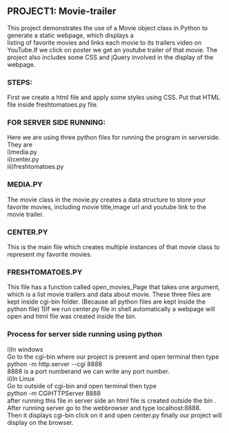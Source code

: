 ## PROJECT1: Movie-trailer
   This project demonstrates the use of a Movie object class in Python to generate a static webpage, which displays a      
listing  of favorite movies and links each movie to its trailers video on YouTube.If we click on poster we get an youtube      trailer of that movie. The project also includes some CSS and jQuery involved in the display of the webpage.
### STEPS:   
 First we create a html file and apply some styles using CSS. Put that HTML file inside freshtomatoes.py file.
### FOR SERVER SIDE RUNNING:  
Here we are using three python files for running the program in serverside.  
They are  
i)media.py  
ii)center.py  
iii)freshtomatoes.py

### MEDIA.PY
   The movie class in the movie.py creates a data structure to store your favorite movies, including movie title,image url and youtube link to the movie trailer.

### CENTER.PY
   This is the main file which creates multiple instances of that movie class to represent my favorite movies.
   
### FRESHTOMATOES.PY 
   This file has a function called open_movies_Page that takes one argument, which is a list movie trailers and data about movie.
  These three files are kept inside cgi-bin folder. (Because all python files are kept inside the python file)
   1)If we run center.py file in shell automatically a webpage will open and html file was created inside the bin.
  ### Process for server side running using python                   
  i)In windows       
     Go to the cgi-bin where our project is present and open terminal then type         
                 python -m http.server --cgi 8888       
     8888 is a port numberand we can write any port number.                                                             
   ii)In Linux                                                                                       
      Go to outside of cgi-bin and open terminal then type                                                                  
                 python -m CGIHTTPServer 8888                                                                        
  after running this file in server side an html file is created outside the bin .                                           
  After running server go to the webbrowser and type localhost:8888.                           
  Then it displays cgi-bin click on it and open center.py finally our project will display on the browser.                     
  
